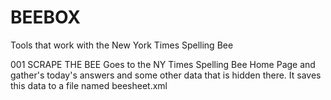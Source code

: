 # BEEBOX
Tools that work with the New York Times Spelling Bee

001 SCRAPE THE BEE
Goes to the NY Times Spelling Bee Home Page and gather's today's answers and some other data that is hidden there.
It saves this data to a file named beesheet.xml

